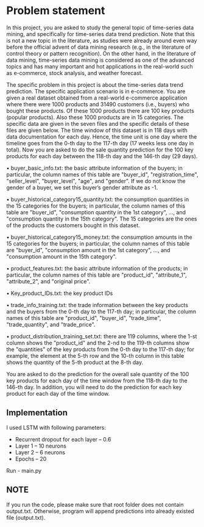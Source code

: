 Problem statement
=================

In this project, you are asked to study the general topic of time-series data mining, and specifically for time-series data trend prediction. Note that this is not a new topic in the literature, as studies were already around even way before the official advent of data mining research (e.g., in the literature of control theory or pattern recognition). On the other hand, in the literature of data mining, time-series data mining is considered as one of the advanced topics and has many important and hot applications in the real-world such as e-commerce, stock analysis, and weather forecast.

The specific problem in this project is about the time-series data trend prediction. The specific application scenario is in e-commerce. You are given a real dataset obtained from a real-world e-commerce application where there were 1000 products and 31490 customers (i.e., buyers) who bought these products. Of these 1000 products there are 100 key products (popular products). Also these 1000 products are in 15 categories. The specific data are given in the seven files and the specific details of these files are given below. The time window of this dataset is in 118 days with data documentation for each day. Hence, the time unit is one day where the timeline goes from the 0-th day to the 117-th day (17 weeks less one day in total). Now you are asked to do the sale quantity prediction for the 100 key products for each day between the 118-th day and the 146-th day (29 days).

•	buyer_basic_info.txt: the basic attribute information of the buyers; in particular, the column names of this table are "buyer_id", "registration_time", "seller_level", "buyer_level", "age", and "gender". If we do not know the gender of a buyer, we set this buyer’s gender attribute as -1.

•	buyer_historical_category15_quantity.txt: the consumption quantities in the 15 categories for the buyers; in particular, the column names of this table are "buyer_id", "consumption quantity in the 1st category", ..., and "consumption quantity in the 15th category". The 15 categories are the ones of the products the customers bought in this dataset.

•	buyer_historical_category15_money.txt: the consumption amounts in the 15 categories for the buyers; in particular, the column names of this table are "buyer_id", "consumption amount in the 1st category", ..., and "consumption amount in the 15th category".

•	product_features.txt: the basic attribute information of the products; in particular, the column names of this table are "product_id", "attribute_1", "attribute_2", and "original price".

•	Key_product_IDs.txt: the key product IDs

•	trade_info_training.txt: the trade information between the key products and the buyers from the 0-th day to the 117-th day; in particular, the column names of this table are "product_id", "buyer_id", "trade_time", "trade_quantity", and "trade_price".

•	product_distribution_training_set.txt: there are 119 columns, where the 1-st column shows the "product_id" and the 2-nd to the 119-th columns show the "quantities" of the key products from the 0-th day to the 117-th day; for example, the element at the 5-th row and the 10-th column in this table shows the quantity of the 5-th product at the 8-th day.

You are asked to do the prediction for the overall sale quantity of the 100 key products for each day of the time window from the 118-th day to the 146-th day. In addition, you will need to do the prediction for each key product for each day of the time window.


Implementation
-------------

I used LSTM with following parameters:

- Recurrent dropout for each layer – 0.6
- Layer 1 – 10 neurons 
- Layer 2 – 6 neurons 
- Epochs – 20

Run - main.py

NOTE
---- 

If you run the code, please make sure that root folder does not contain output.txt. Otherwise, program will append predictions into already existed file (output.txt).